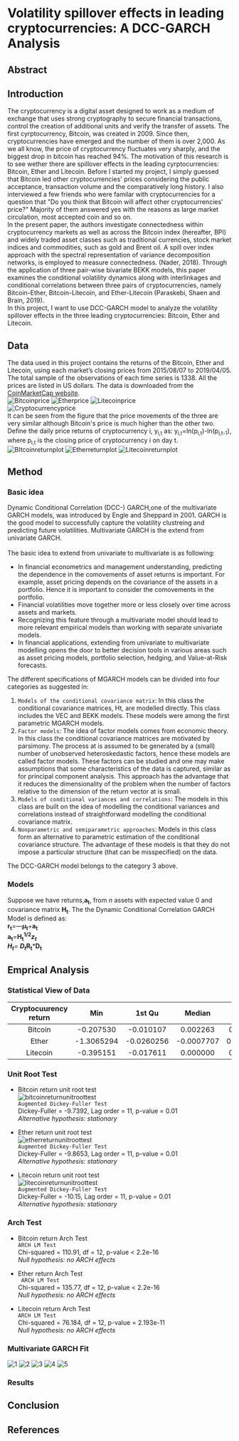 # Volatility spillover effects in leading cryptocurrencies: A DCC-GARCH Analysis
## Abstract
   
## Introduction
The cryptocurrency is a digital asset designed to work as a medium of exchange that uses strong cryptography to secure financial transactions, control the creation of additional units and verify the transfer of assets. The first cyrptocurrency, Bitcoin, was created in 2009. Since then, cryptocurrencies have emerged and the number of them is over 2,000. As we all know, the price of cryptocurrency fluctuates very sharply, and the biggest drop in bitcoin has reached 94%. The motivation of this research is to see wether there are spillover effects in the leading cyrptocurrencies: Bitcoin, Ether and Litecoin. Before I started my project, I simply guessed that Bitcoin led other cryptocurrencies' prices considering the public acceptance, transaction volume and the comparatively long history. I also interviewed a few friends who were familar with cryptocurrencies for a question that "Do you think that Bitcoin will affect other cryptocurrencies' price?"  Majority of them answered yes with the reasons as large market circulation, most accepted coin and so on. <br>
In the present paper, the authors investigate connectedness within cryptocurrency markets as well as across the Bitcoin index (hereafter, BPI) and widely traded asset classes such as traditional currencies, stock market indices and commodities, such as gold and Brent oil. A spill over index approach with the spectral representation of variance decomposition networks, is employed to measure connectedness. (Nader, 2018). Through the application of three pair-wise bivariate BEKK models, this paper examines the conditional volatility dynamics along with interlinkages and conditional correlations between three pairs of cryptocurrencies, namely Bitcoin-Ether, Bitcoin-Litecoin, and Ether-Litecoin (Paraskebi, Shaen and Brain, 2019). <br>
In this project, I want to use DCC-GARCH model to analyze the volatility spillover effects in the three leading cryptocurrencies: Bitcoin, Ether and Litecoin.
## Data
The data used in this project contains the returns of the Bitcoin, Ether and Litecoin, using each market’s closing prices from 2015/08/07 to 2019/04/05. The total sample of the observations of each time series is 1338. All the prices are listed in US dollars. The data is downloaded from the [CoinMarketCap website](https://coinmarketcap.com/). <br>
![Bitcoinprice](https://github.com/WangJiajia-0901/PHBS_BlockChain_2018/blob/master/Image/Bitcoin%20price.bmp)
![Etherprice](https://github.com/WangJiajia-0901/PHBS_BlockChain_2018/blob/master/Image/Ether%20price.bmp)
![Litecoinprice](https://github.com/WangJiajia-0901/PHBS_BlockChain_2018/blob/master/Image/Litecoin%20price.bmp) <br>
![Cryptocurrencyprice](https://github.com/WangJiajia-0901/PHBS_BlockChain_2018/blob/master/Image/Crptocurrency%20price.bmp) <br>
It can be seen from the figure that the price movements of the three are very similar although Bitcoin's price is much higher than the other two. <br>
Define the daily price returns of cryptocurrency i, y<sub>i,t</sub> as: y<sub>i,t</sub>=ln(p<sub>i,t</sub>)-ln(p<sub>i,t-1</sub>), where p<sub>i,t</sub> is the closing price of cryptocurrency i on day t.<br>
![BItcoinreturnplot](https://github.com/WangJiajia-0901/PHBS_BlockChain_2018/blob/master/Image/Bitcoin%20Return%20plot.bmp)
![Etherreturnplot](https://github.com/WangJiajia-0901/PHBS_BlockChain_2018/blob/master/Image/Ether%20Return%20plot.bmp)
![Litecoinreturnplot](https://github.com/WangJiajia-0901/PHBS_BlockChain_2018/blob/master/Image/Litecoin%20Return%20plot.bmp)

## Method
### Basic idea
Dynamic Conditional Correlation (DCC-) GARCH,one of the multivariate GARCH models, was introduced by Engle and Sheppard in 2001.
GARCH is the good model to successfully capture the volatility clustreing and predicting future volatilities. Multivariate GARCH is the extend from univariate GARCH.<br>
<br>
The basic idea to extend from univariate to multivariate is as following:
* In financial econometrics and management understanding, predicting the dependence in the comovements of asset returns is important. For example, asset pricing depends on the covariance of the assets in a portfolio. Hence it is important to consider the comovements in the portfolio. <br>
* Financial volatilities move together more or less closely over time across assets and markets. <br>
* Recognizing this feature through a multivariate model should lead to more relevant empirical models than working with separate univariate models. <br>
* In financial applications, extending from univariate to multivariate modelling opens the door to better decision tools in various areas such as asset pricing models, portfolio selection, hedging, and Value-at-Risk forecasts. <br>
  
The different specifications of MGARCH models can be divided into four categories as suggested in: <br>
1. `Models of the conditional covariance matrix`: In this class the conditional covariance matrices, Ht, are modelled directly. This class includes the VEC and BEKK models. These models were among the first parametric MGARCH models. <br>
2. `Factor models`: The idea of factor models comes from economic theory. In this class the conditional covariance matrices are motivated by parsimony. The process at is assumed to be generated by a (small) number of unobserved heteroskedastic factors, hence these models are called factor models. These factors can be studied and one may make assumptions that some characteristics of the data is captured, similar as for principal component analysis. This approach has the advantage that it reduces the dimensionality of the problem when the number of factors relative to the dimension of the return vector at is small. <br>
3. `Models of conditional variances and correlations`: The models in this class are built on the idea of modelling the conditional variances and correlations instead of straightforward modelling the conditional covariance matrix. <br>
4. `Nonparametric and semiparametric approaches`: Models in this class form an alternative to parametric estimation of the conditional covariance structure. The advantage of these models is that they do not impose a particular structure (that can be misspecified) on the data.<br>
  
The DCC-GARCH model belongs to the category 3 above.
### Models
Suppose we have returns,__a<sub>t</sub>__, from _n_ assets with expected value 0 and covariance matrix __H<sub>t</sub>__. The the Dynamic Conditional Correlation GARCH Model is defined as:<br>
__r<sub>t</sub>__=—__$\mu$<sub>t</sub>__+__a<sub>t</sub>__ <br>
__a<sub>t</sub>__=__H<sub>t</sub><sup>1/2</sup>__*__z<sub>t</sub>__ <br>
__H<sub>t</sub>__= __D<sub>t</sub>__*__R<sub>t</sub>__*__D<sub>t</sub>__ <br>
## Emprical Analysis
### Statistical View of Data
|Cryptocuurency return| Min|1st Qu|Median|Mean|3rd Qu|Max|skewness|kurtosis|
|:------:|:------:|:------:|:------:|:------:|:------:|:------:|:------:|:------:|
|Bitcoin|-0.207530|-0.010107|0.002263|0.002162|0.017238|0.225119|-0.2214035|4.964624|
|Ether|-1.3065294|-0.0260256|-0.0007707|0.0030592|0.0298530|0.4101490|-3.427667|66.89897|
|Litecoin|-0.395151|-0.017611|0.000000|0.002279|0.018920|0.510348|1.271129|12.16704|
### Unit Root Test
* Bitcoin return unit root test <br>
![bitcoinreturnunitroottest](https://github.com/WangJiajia-0901/PHBS_BlockChain_2018/blob/master/Image/adfbitcoinreturn.bmp) <br>
`Augmented Dickey-Fuller Test` <br>
Dickey-Fuller = -9.7392, Lag order = 11, p-value = 0.01 <br>
*Alternative hypothesis: stationary* <br>
    
* Ether return unit root test <br>
![etherreturnunitroottest](https://github.com/WangJiajia-0901/PHBS_BlockChain_2018/blob/master/Image/adfetherreturn.bmp) <br>
`Augmented Dickey-Fuller Test` <br>
Dickey-Fuller = -9.8653, Lag order = 11, p-value = 0.01 <br>
*Alternative hypothesis: stationary* <br>
   
* Litecoin return unit root test <br>
![litecoinreturnunitroottest](https://github.com/WangJiajia-0901/PHBS_BlockChain_2018/blob/master/Image/adflitecoinreturn.bmp) <br>
`Augmented Dickey-Fuller Test` <br>
Dickey-Fuller = -10.15, Lag order = 11, p-value = 0.01 <br>
*Alternative hypothesis: stationary* <br>


### Arch Test
* Bitcoin return Arch Test <br>
`ARCH LM Test` <br>
Chi-squared = 110.91, df = 12, p-value < 2.2e-16 <br>
*Null hypothesis: no ARCH effects* <br>
   
* Ether return Arch Test <br>
` ARCH LM Test` <br>
Chi-squared = 135.77, df = 12, p-value < 2.2e-16 <br>
*Null hypothesis: no ARCH effects* <br>
    
* Litecoin return Arch Test <br>
`ARCH LM Test` <br>
Chi-squared = 76.184, df = 12, p-value = 2.193e-11 <br>
*Null hypothesis: no ARCH effects* <br>

### Multivariate GARCH Fit
![1](https://github.com/WangJiajia-0901/PHBS_BlockChain_2018/blob/master/Image/1.bmp)
![2](https://github.com/WangJiajia-0901/PHBS_BlockChain_2018/blob/master/Image/2.bmp)
![3](https://github.com/WangJiajia-0901/PHBS_BlockChain_2018/blob/master/Image/3.bmp)
![4](https://github.com/WangJiajia-0901/PHBS_BlockChain_2018/blob/master/Image/4.bmp)
![5](https://github.com/WangJiajia-0901/PHBS_BlockChain_2018/blob/master/Image/5.bmp)
### Results
## Conclusion 
## References
